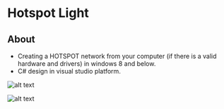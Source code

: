 # Hotspot Light

## About  
  * Creating a HOTSPOT network from your computer (if there is a valid hardware and drivers) in windows 8 and below.
  * C# design in visual studio platform.
  
  
 ![alt text](https://github.com/MaorAssayag/Additional-Apps-Projects/blob/master/Visual%20Studio/Hotspot%20application/example1.png)


![alt text](https://github.com/MaorAssayag/Additional-Apps-Projects/blob/master/Visual%20Studio/Hotspot%20application/example2.png)
